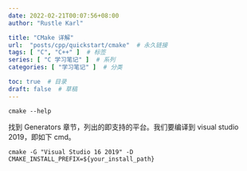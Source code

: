 ```yaml
---
date: 2022-02-21T00:07:56+08:00
author: "Rustle Karl"

title: "CMake 详解"
url:  "posts/cpp/quickstart/cmake"  # 永久链接
tags: [ "C", "C++" ]  # 标签
series: [ "C 学习笔记" ]  # 系列
categories: [ "学习笔记" ]  # 分类

toc: true  # 目录
draft: false  # 草稿
---
```


```shell
cmake --help
```

找到 Generators 章节，列出的即支持的平台。我们要编译到 visual studio 2019，即如下 cmd。

```shell
cmake -G "Visual Studio 16 2019" -D CMAKE_INSTALL_PREFIX=${your_install_path}
```
